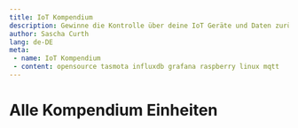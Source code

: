 ```yaml
---
title: IoT Kompendium
description: Gewinne die Kontrolle über deine IoT Geräte und Daten zurück
author: Sascha Curth
lang: de-DE
meta:
 - name: IoT Kompendium
 - content: opensource tasmota influxdb grafana raspberry linux mqtt
---
```


# Alle Kompendium Einheiten
<posts />
